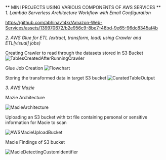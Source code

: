 **                        MINI PROJECTS USING VARIOUS COMPONENTS OF AWS SERVICES 
**
*1. Lambda Serverless Architecture Workflow with Email Configuration* 

https://github.com/abhinav14kr/Amazon-Web-Services/assets/139970672/b2e956c9-8be7-48bd-9e65-96dc8345af4b




*2. AWS Glue for ETL (extract, transform, load) using Crawler and ETL[visual] jobs)*

Creating Crawler to read through the datasets stored in S3 Bucket
![TablesCreatedAfterRunningCrawler](https://github.com/abhinav14kr/Amazon-Web-Services/assets/139970672/f462df8f-3bf2-4bdf-9ffc-e689b39d9ebc)  



Glue Job Creation 
![Flowchart](https://github.com/abhinav14kr/Amazon-Web-Services/assets/139970672/ed7eb12c-9142-4417-9eba-ad2e990e00eb)



Storing the transformed data in target S3 bucket
![CuratedTableOutput](https://github.com/abhinav14kr/Amazon-Web-Services/assets/139970672/22bdb3e4-8b75-48f0-ac87-048de6544064)





*3. AWS Mazie* 

Mazie Architecture 

![MacieArchitecture](https://github.com/abhinav14kr/Amazon-Web-Services/assets/139970672/b41421ce-042d-441a-95a5-76317949b7d2)




Uploading an S3 bucket with txt file containing personal or sensitive information for Macie to scan 

![AWSMacieUploadBucket](https://github.com/abhinav14kr/Amazon-Web-Services/assets/139970672/a9ac4f16-8dce-4f51-badd-ab9c9939f6f3)




Macie Findings of S3 bucket 

![MacieDetectingCustomIdentifier](https://github.com/abhinav14kr/Amazon-Web-Services/assets/139970672/c7263926-8dec-4cf7-b742-6c55b9be3eaa)
